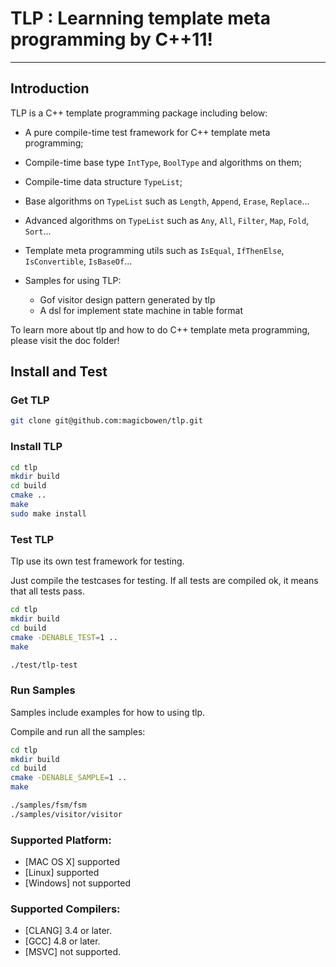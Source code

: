 # TLP : Learnning template meta programming by C++11!

***

## Introduction

TLP is a C\++ template programming package including below:

- A pure compile-time test framework for C\++ template meta programming;

- Compile-time base type `IntType`, `BoolType` and algorithms on them;

- Compile-time data structure `TypeList`;

- Base algorithms on `TypeList` such as  `Length`, `Append`, `Erase`, `Replace`...

- Advanced algorithms on `TypeList` such as  `Any`, `All`, `Filter`, `Map`, `Fold`, `Sort`...

- Template meta programming utils such as `IsEqual`, `IfThenElse`, `IsConvertible`, `IsBaseOf`...

- Samples for using TLP:

	- Gof visitor design pattern generated by tlp
	- A dsl for implement state machine in table format

To learn more about tlp and how to do C\++ template meta programming,  please visit the doc folder!

## Install and Test

### Get TLP

~~~ bash
git clone git@github.com:magicbowen/tlp.git
~~~

### Install TLP

~~~bash
cd tlp
mkdir build
cd build
cmake ..
make
sudo make install
~~~

### Test TLP

Tlp use its own test framework for testing.  

Just compile the testcases for testing. If all tests are compiled ok, it means that all tests pass.

~~~ bash
cd tlp
mkdir build
cd build
cmake -DENABLE_TEST=1 ..
make

./test/tlp-test
~~~

### Run Samples

Samples include examples for how to using tlp. 

Compile and run all the samples:

~~~ bash
cd tlp
mkdir build
cd build
cmake -DENABLE_SAMPLE=1 ..
make

./samples/fsm/fsm
./samples/visitor/visitor
~~~

### Supported Platform:

- [MAC OS X] supported
- [Linux] supported
- [Windows] not supported

### Supported Compilers:

- [CLANG] 3.4 or later.
- [GCC] 4.8 or later.
- [MSVC] not supported.
